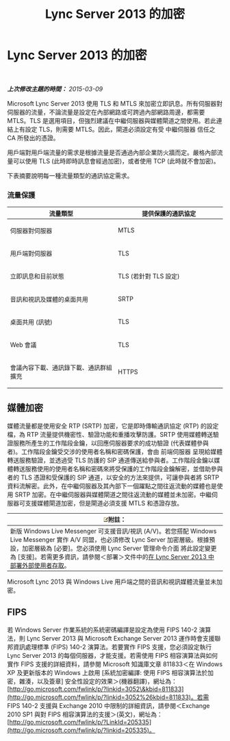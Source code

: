 ﻿---
title: Lync Server 2013 的加密
TOCTitle: Lync Server 2013 的加密
ms:assetid: d18c74a6-385b-407b-98eb-0d525fa38fea
ms:mtpsurl: https://technet.microsoft.com/zh-tw/library/Dn481135(v=OCS.15)
ms:contentKeyID: 59679128
ms.date: 08/10/2015
mtps_version: v=OCS.15
ms.translationtype: HT
---

# Lync Server 2013 的加密

 

_**上次修改主題的時間：** 2015-03-09_

Microsoft Lync Server 2013 使用 TLS 和 MTLS 來加密立即訊息。所有伺服器對伺服器的流量，不論流量是設定在內部網路或可跨過內部網路周邊，都需要 MTLS。TLS 是選用項目，但強烈建議在中繼伺服器與媒體閘道之間使用。若此連結上有設定 TLS，則需要 MTLS。因此，閘道必須設定有受 中繼伺服器 信任之 CA 所發出的憑證。

用戶端對用戶端流量的需求是根據流量是否通過內部企業防火牆而定。嚴格內部流量可以使用 TLS (此時即時訊息會經過加密)，或者使用 TCP (此時就不會加密)。

下表摘要說明每一種流量類型的通訊協定需求。

### 流量保護

<table>
<colgroup>
<col style="width: 50%" />
<col style="width: 50%" />
</colgroup>
<thead>
<tr class="header">
<th>流量類型</th>
<th>提供保護的通訊協定</th>
</tr>
</thead>
<tbody>
<tr class="odd">
<td><p>伺服器對伺服器</p></td>
<td><p>MTLS</p></td>
</tr>
<tr class="even">
<td><p>用戶端對伺服器</p></td>
<td><p>TLS</p></td>
</tr>
<tr class="odd">
<td><p>立即訊息和目前狀態</p></td>
<td><p>TLS (若針對 TLS 設定)</p></td>
</tr>
<tr class="even">
<td><p>音訊和視訊及媒體的桌面共用</p></td>
<td><p>SRTP</p></td>
</tr>
<tr class="odd">
<td><p>桌面共用 (訊號)</p></td>
<td><p>TLS</p></td>
</tr>
<tr class="even">
<td><p>Web 會議</p></td>
<td><p>TLS</p></td>
</tr>
<tr class="odd">
<td><p>會議內容下載、通訊錄下載、通訊群組擴充</p></td>
<td><p>HTTPS</p></td>
</tr>
</tbody>
</table>


## 媒體加密

媒體流量都是使用安全 RTP (SRTP) 加密，它是即時傳輸通訊協定 (RTP) 的設定檔，為 RTP 流量提供機密性、驗證功能和重播攻擊防護。SRTP 使用媒體轉送驗證服務所產生的工作階段金鑰，以回應伺服器要求的成功驗證 (代表媒體參與者)。工作階段金鑰受交涉的使用者名稱和密碼保護，會由 前端伺服器 呈現給媒體轉送服務驗證，並透過受 TLS 防護的 SIP 通道傳送給參與者。工作階段金鑰以媒體轉送服務使用的使用者名稱和密碼來將受保護的工作階段金鑰解密，並借助參與者的 TLS 憑證和受保護的 SIP 通道，以安全的方法來提供，可讓參與者將 SRTP 資料流解密。此外，在中繼伺服器及其內部下一個躍點之間往返流動的媒體也是使用 SRTP 加密。在中繼伺服器與媒體閘道之間往返流動的媒體並未加密。中繼伺服器可支援媒體閘道加密，但是閘道必須支援 MTLS 和憑證存放。

<table>
<thead>
<tr class="header">
<th><img src="images/Gg398811.note(OCS.15).gif" title="note" alt="note" />附註：</th>
</tr>
</thead>
<tbody>
<tr class="odd">
<td>新版 Windows Live Messenger 可支援音訊/視訊 (A/V)。若您搭配 Windows Live Messenger 實作 A/V 同盟，也必須修改 Lync Server 加密層級。根據預設，加密層級為 [必要]。您必須使用 Lync Server 管理命令介面 將此設定變更為 [支援]。若需更多資訊，請參閱＜部署＞文件中的<a href="lync-server-2013-deploying-external-user-access.md">在 Lync Server 2013 中部署外部使用者存取</a>。</td>
</tr>
</tbody>
</table>


Microsoft Lync 2013 與 Windows Live 用戶端之間的音訊和視訊媒體流量並未加密。

## FIPS

若 Windows Server 作業系統的系統密碼編譯是設定為使用 FIPS 140-2 演算法，則 Lync Server 2013 與 Microsoft Exchange Server 2013 運作時會支援聯邦資訊處理標準 (FIPS) 140-2 演算法。若要實作 FIPS 支援，您必須設定執行 Lync Server 2013 的每個伺服器，才能支援。若需使用 FIPS 相容演算法與如何實作 FIPS 支援的詳細資料，請參閱 Microsoft 知識庫文章 811833＜在 Windows XP 及更新版本的 Windows 上啟用 \[系統加密編譯: 使用 FIPS 相容演算法於加密，雜湊，以及簽章\] 安全性設定的效果＞(機器翻譯)，網址為：[http://go.microsoft.com/fwlink/p/?linkid=3052\&kbid=811833](http://go.microsoft.com/fwlink/p/?linkid=3052%26kbid=811833)。若需 FIPS 140-2 支援與 Exchange 2010 中限制的詳細資訊，請參閱＜Exchange 2010 SP1 與對 FIPS 相容演算法的支援＞(英文)，網址為：[http://go.microsoft.com/fwlink/p/?LinkId=205335](http://go.microsoft.com/fwlink/p/?linkid=205335)。


